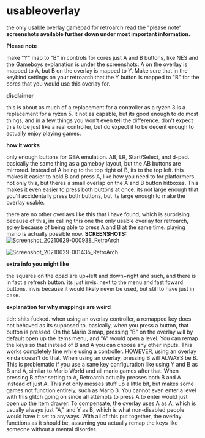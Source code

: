 # usableoverlay
the only usable overlay gamepad for retroarch
read the "please note"
**screenshots available further down under most important information.**

**Please note**

make "Y" map to "B" in controls for cores just A and B buttons, like NES and the Gameboys
explanation is under the screenshots.
A on the overlay is mapped to A, but B on the overlay is mapped to Y. Make sure that in the keybind settings on your retroarch that the Y button is mapped to "B" for the cores that you would use this overlay for.

**disclaimer**

this is about as much of a replacement for a controller as a ryzen 3 is a replacement for a ryzen 5. it not as capable, but its good enough to do most things, and in a few things you won't even tell the difference. don't expect this to be just like a real controller, but do expect it to be decent enough to actually enjoy playing games.

**how it works**

only enough buttons for GBA emulation. AB, LR, Start/Select, and d-pad.
basically the same thing as a gameboy layout, but the AB buttons are mirrored. Instead of A being to the top right of B, its to the top left. this makes it easier to hold B and press A, like how you need to for platformers.
not only this, but theres a small overlap on the A and B button hitboxes. This makes it even easier to press both buttons at once. its not large enough that you'll accidentally press both buttons, but its large enough to make the overlay usable.

there are no other overlays like this that i have found, which is surprising. because of this, im calling this one the only usable overlay for retroarch, soley because of being able to press A and B at the same time.
playing mario is actually possible now.
**SCREENSHOTS:**
![Screenshot_20210629-000938_RetroArch](https://user-images.githubusercontent.com/43497630/123741383-92c0a400-d86f-11eb-8339-6beecaf2d5f2.png)

![Screenshot_20210629-001435_RetroArch](https://user-images.githubusercontent.com/43497630/123741388-97855800-d86f-11eb-8bac-9aab072bde92.png)

**extra info you might like**

the squares on the dpad are up+left and down+right and such, and there is in fact a refresh button. its just invis. next to the menu and fast foward buttons. invis because it would likely never be used, but still to have just in case.

**explanation for why mappings are weird**

tldr: shits fucked.
when using an overlay controller, a remapped key does not behaved as its supposed to. basically, when you press a button, that button is pressed. On the Mario 3 map, pressing "B" on the overlay will by default open up the items menu, and "A" would open a level. You can remap the keys so that instead of B and A you can choose any other inputs. This works completely fine while using a controller. HOWEVER, using an overlay kinda doesn't do that. When using an overlay, pressing B will ALWAYS be B. This is problematic if you use a sane key configuration like using Y and B as B and A, similar to Mario World and all mario games after that.
When pressing B after setting to A, Retroarch actually presses both B and A instead of just A. This not only messes stuff up a little bit, but makes some games not function entirely, such as Mario 3. You cannot even enter a level with this glitch going on since all attempts to press A to enter would just open up the item drawer. To compensate, the overlay uses A as A, which is usually always just "A," and Y as B, which is what non-disabled people would have it set to anyways. With all of this put together, the overlay functions as it should be, assuming you actually remap the keys like someone without a mental disorder.
